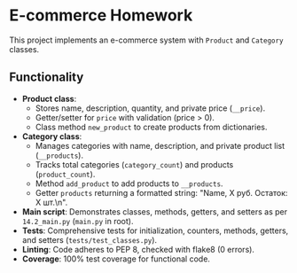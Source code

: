 # E-commerce Homework

This project implements an e-commerce system with `Product` and `Category` classes.

## Functionality
- **Product class**:
  - Stores name, description, quantity, and private price (`__price`).
  - Getter/setter for `price` with validation (price > 0).
  - Class method `new_product` to create products from dictionaries.
- **Category class**: 
  - Manages categories with name, description, and private product list (`__products`).
  - Tracks total categories (`category_count`) and products (`product_count`).
  - Method `add_product` to add products to `__products`.
  - Getter `products` returning a formatted string: "Name, X руб. Остаток: X шт.\n".
- **Main script**: Demonstrates classes, methods, getters, and setters as per `14.2_main.py` (`main.py` in root).
- **Tests**: Comprehensive tests for initialization, counters, methods, getters, and setters (`tests/test_classes.py`).
- **Linting**: Code adheres to PEP 8, checked with flake8 (0 errors).
- **Coverage**: 100% test coverage for functional code.